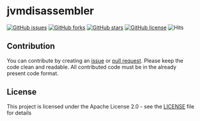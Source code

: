 # jvmdisassembler

[![GitHub issues](https://img.shields.io/github/issues/illuminator3/jvmdisassembler)](https://github.com/illuminator3/jvmdisassembler/issues) [![GitHub forks](https://img.shields.io/github/forks/illuminator3/jvmdisassembler)](https://github.com/illuminator3/jvmdisassembler/network) [![GitHub stars](https://img.shields.io/github/stars/illuminator3/jvmdisassembler)](https://github.com/illuminator3/jvmdisassembler/stargazers) [![GitHub license](https://img.shields.io/github/license/illuminator3/jvmdisassembler)](https://github.com/illuminator3/jvmdisassembler/blob/master/LICENSE) ![Hits](https://hitcounter.pythonanywhere.com/count/tag.svg?url=https%3A%2F%2Fgithub.com%2Filluminator3%2Fjvmdisassembler)

## Contribution

You can contribute by creating an [issue](https://github.com/illuminator3/jvmdisassembler/issues/new) or [pull request](https://github.com/illuminator3/jvmdisassembler/compare). Please keep the code clean and readable. All contributed code must be in the already present code format.

## License

This project is licensed under the Apache License 2.0 - see the [LICENSE](https://github.com/illuminator3/jvmdisassembler/blob/master/LICENSE) file for details